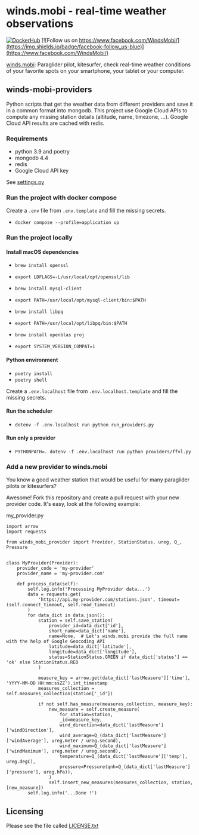 winds.mobi - real-time weather observations
===========================================

[![DockerHub](https://img.shields.io/docker/cloud/automated/windsmobi/winds-mobi-providers)](https://cloud.docker.com/u/windsmobi/repository/docker/windsmobi/winds-mobi-providers)
[![Follow us on https://www.facebook.com/WindsMobi/](https://img.shields.io/badge/facebook-follow_us-blue)](https://www.facebook.com/WindsMobi/)

[winds.mobi](http://winds.mobi): Paraglider pilot, kitesurfer, check real-time weather conditions of your favorite spots
on your smartphone, your tablet or your computer.

winds-mobi-providers
--------------------

Python scripts that get the weather data from different providers and save it in a common format into mongodb. 
This project use Google Cloud APIs to compute any missing station details (altitude, name, timezone, ...).
Google Cloud API results are cached with redis.

### Requirements

- python 3.9 and poetry 
- mongodb 4.4
- redis
- Google Cloud API key

See [settings.py](https://github.com/winds-mobi/winds-mobi-providers/blob/master/settings.py)

### Run the project with docker compose

Create a `.env` file from `.env.template` and fill the missing secrets.

- `docker compose --profile=application up`

### Run the project locally

#### Install macOS dependencies

- `brew install openssl`
- `export LDFLAGS=-L/usr/local/opt/openssl/lib`

- `brew install mysql-client`
- `export PATH=/usr/local/opt/mysql-client/bin:$PATH`

- `brew install libpq`
- `export PATH=/usr/local/opt/libpq/bin:$PATH`

- `brew install openblas proj`
- `export SYSTEM_VERSION_COMPAT=1`

#### Python environment

- `poetry install`
- `poetry shell`

Create a `.env.localhost` file from `.env.localhost.template` and fill the missing secrets.

#### Run the scheduler

- `dotenv -f .env.localhost run python run_providers.py`

#### Run only a provider

- `PYTHONPATH=. dotenv -f .env.localhost run python providers/ffvl.py`

### Add a new provider to winds.mobi

You know a good weather station that would be useful for many paraglider pilots or kitesurfers? 

Awesome! Fork this repository and create a pull request with your new provider code. It's easy, look at the following
example:

my_provider.py
```
import arrow
import requests

from winds_mobi_provider import Provider, StationStatus, ureg, Q_, Pressure


class MyProvider(Provider):
    provider_code = 'my-provider'
    provider_name = 'my-provider.com'

    def process_data(self):
        self.log.info('Processing MyProvider data...')
        data = requests.get(
            'https://api.my-provider.com/stations.json', timeout=(self.connect_timeout, self.read_timeout)
        )
        for data_dict in data.json():
            station = self.save_station(
                provider_id=data_dict['id'],
                short_name=data_dict['name'],
                name=None,  # Let's winds.mobi provide the full name with the help of Google Geocoding API
                latitude=data_dict['latitude'],
                longitude=data_dict['longitude'],
                status=StationStatus.GREEN if data_dict['status'] == 'ok' else StationStatus.RED
            )

            measure_key = arrow.get(data_dict['lastMeasure']['time'], 'YYYY-MM-DD HH:mm:ssZZ').int_timestamp
            measures_collection = self.measures_collection(station['_id'])
            
            if not self.has_measure(measures_collection, measure_key):
                new_measure = self.create_measure(
                    for_station=station,
                    _id=measure_key,
                    wind_direction=data_dict['lastMeasure']['windDirection'],
                    wind_average=Q_(data_dict['lastMeasure']['windAverage'], ureg.meter / ureg.second),
                    wind_maximum=Q_(data_dict['lastMeasure']['windMaximum'], ureg.meter / ureg.second),
                    temperature=Q_(data_dict['lastMeasure']['temp'], ureg.degC),
                    pressure=Pressure(qnh=Q_(data_dict['lastMeasure']['pressure'], ureg.hPa)),
                )
                self.insert_new_measures(measures_collection, station, [new_measure])
        self.log.info('...Done !')
```

Licensing
---------

Please see the file called [LICENSE.txt](https://github.com/winds-mobi/winds-mobi-providers/blob/master/LICENSE.txt)
